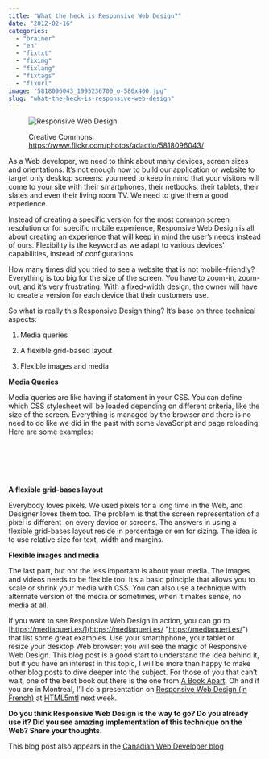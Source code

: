 ```yaml
---
title: "What the heck is Responsive Web Design?"
date: "2012-02-16"
categories: 
  - "brainer"
  - "en"
  - "fixtxt"
  - "fiximg"
  - "fixlang"
  - "fixtags"
  - "fixurl"
image: "5818096043_1995236700_o-580x400.jpg"
slug: "what-the-heck-is-responsive-web-design"
---
```


<figure>

![](images/5818096043_1995236700_o-580x400.jpg "Responsive Web Design")

<figcaption>

Creative Commons: https://www.flickr.com/photos/adactio/5818096043/

</figcaption>

</figure>

As a Web developer, we need to think about many devices, screen sizes and orientations. It’s not enough now to build our application or website to target only desktop screens: you need to keep in mind that your visitors will come to your site with their smartphones, their netbooks, their tablets, their slates and even their living room TV. We need to give them a good experience.

Instead of creating a specific version for the most common screen resolution or for specific mobile experience, Responsive Web Design is all about creating an experience that will keep in mind the user’s needs instead of ours. Flexibility is the keyword as we adapt to various devices' capabilities, instead of configurations.

How many times did you tried to see a website that is not mobile-friendly? Everything is too big for the size of the screen. You have to zoom-in, zoom-out, and it’s very frustrating. With a fixed-width design, the owner will have to create a version for each device that their customers use.

So what is really this Responsive Design thing? It’s base on three technical aspects:

1. Media queries
    
2. A flexible grid-based layout
    
3. Flexible images and media
    

**Media Queries**

Media queries are like having if statement in your CSS. You can define which CSS stylesheet will be loaded depending on different criteria, like the size of the screen. Everything is managed by the browser and there is no need to do like we did in the past with some JavaScript and page reloading. Here are some examples:

```
	

	 

	
```

**A flexible grid-bases layout**

Everybody loves pixels. We used pixels for a long time in the Web, and Designer loves them too. The problem is that the screen representation of a pixel is different  on every device or screens. The answers in using a flexible grid-bases layout reside in percentage or em for sizing. The idea is to use relative size for text, width and margins.

**Flexible images and media**

The last part, but not the less important is about your media. The images and videos needs to be flexible too. It’s a basic principle that allows you to scale or shrink your media with CSS. You can also use a technique with alternate version of the media or sometimes, when it makes sense, no media at all.

If you want to see Responsive Web Design in action, you can go to [https://mediaqueri.es/](https://mediaqueri.es/ "https://mediaqueri.es/") that list some great examples. Use your smarthphone, your tablet or resize your desktop Web browser: you will see the magic of Responsive Web Design. This blog post is a good start to understand the idea behind it, but if you have an interest in this topic, I will be more than happy to make other blog posts to dive deeper into the subject. For those of you that can’t wait, one of the best book out there is the one from [A Book Apart](https://www.abookapart.com/products/responsive-web-design). Oh and if you are in Montreal, I’ll do a presentation on [Responsive Web Design (in French)](https://www.meetup.com/HTML5mtl/events/47958602/) at [HTML5mtl](https://www.meetup.com/HTML5mtl/) next week.

**Do you think Responsive Web Design is the way to go? Do you already use it? Did you see amazing implementation of this technique on the Web? Share your thoughts.**

This blog post also appears in the [Canadian Web Developer blog](https://blogs.msdn.com/b/cdnwebdevs/)
